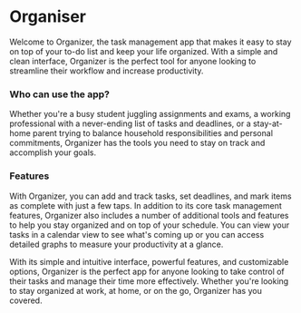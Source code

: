 # Organiser

Welcome to Organizer, the task management app that makes it easy to stay on top of your to-do list and keep your life organized. With a simple and clean interface, Organizer is the perfect tool for anyone looking to streamline their workflow and increase productivity.

### Who can use the app?
Whether you're a busy student juggling assignments and exams, a working professional with a never-ending list of tasks and deadlines, or a stay-at-home parent trying to balance household responsibilities and personal commitments, Organizer has the tools you need to stay on track and accomplish your goals.


### Features
With Organizer, you can add and track tasks, set deadlines, and mark items as complete with just a few taps. In addition to its core task management features, Organizer also includes a number of additional tools and features to help you stay organized and on top of your schedule. You can view your tasks in a calendar view to see what's coming up or you can access detailed graphs to measure your productivity at a glance.

With its simple and intuitive interface, powerful features, and customizable options, Organizer is the perfect app for anyone looking to take control of their tasks and manage their time more effectively. Whether you're looking to stay organized at work, at home, or on the go, Organizer has you covered.
